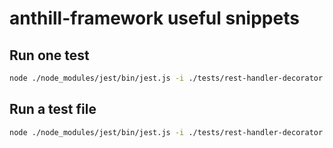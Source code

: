 # anthill-framework useful snippets

## Run one test
```bash
node ./node_modules/jest/bin/jest.js -i ./tests/rest-handler-decorator.test.ts -c ./jest.config.ts -t "decorator add handler to anthill"
```

## Run a test file
```bash
node ./node_modules/jest/bin/jest.js -i ./tests/rest-handler-decorator.test.ts -c ./jest.config.ts
```
